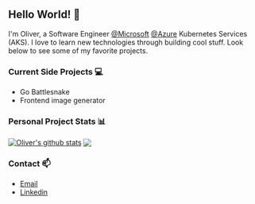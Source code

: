 ## Hello World! :wave:
I'm Oliver, a Software Engineer [@Microsoft](https://github.com/microsoft) [@Azure](https://github.com/azure) Kubernetes Services (AKS). I love to learn new technologies through building cool stuff. Look below to see some of my favorite projects.

### Current Side Projects :computer:
- Go Battlesnake
- Frontend image generator

### Personal Project Stats :bar_chart:

 <a href="https://github.com/anuraghazra/github-readme-stats"><img align="center" src="https://github-readme-stats.vercel.app/api?username=OliverMKing&count_private=true&show_icons=true&include_all_commits=true&hide_title=true&hide_rank=true&hide_border=true" alt="Oliver's github stats" /></a> <a href="https://github.com/anuraghazra/github-readme-stats"><img align="center" src="https://github-readme-stats.vercel.app/api/top-langs/?username=OliverMKing&hide=css,html&layout=compact&count_private=true&langs_count=8&hide_title=true&hide_border=true" /></a> 


### Contact :mailbox:
- [Email](mailto:olivermerkleyking@gmail.com)
- [Linkedin](https://www.linkedin.com/in/oliver-merkley-king/)
